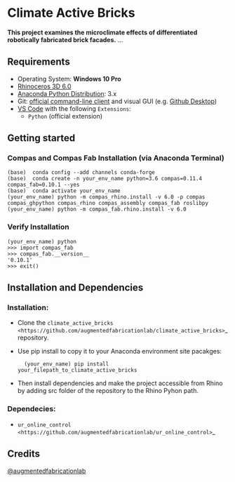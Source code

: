 
# Climate Active Bricks


**This project examines the microclimate effects of differentiated robotically fabricated brick facades.** ...


## Requirements

* Operating System: **Windows 10 Pro**
* [Rhinoceros 3D 6.0](https://www.rhino3d.com/)
* [Anaconda Python Distribution](https://www.anaconda.com/download/): 3.x
* Git: [official command-line client](https://git-scm.com/) and visual GUI (e.g. [Github Desktop](https://desktop.github.com/))
* [VS Code](https://code.visualstudio.com/) with the following `Extensions`:
  * `Python` (official extension)


## Getting started


### Compas and Compas Fab Installation (via Anaconda Terminal)
    
    (base)  conda config --add channels conda-forge
    (base)  conda create -n your_env_name python=3.6 compas=0.11.4 compas_fab=0.10.1 --yes
    (base)  conda activate your_env_name
    (your_env_name) python -m compas_rhino.install -v 6.0 -p compas compas_ghpython compas_rhino compas_assembly compas_fab roslibpy
    (your_env_name) python -m compas_fab.rhino.install -v 6.0
    
### Verify Installation

    (your_env_name) python
    >>> import compas_fab
    >>> compas_fab.__version__
    '0.10.1'
    >>> exit()


## Installation and Dependencies

### Installation:

* Clone the `climate_active_bricks <https://github.com/augmentedfabricationlab/climate_active_bricks>`_ repository.
* Use pip install to copy it to your Anaconda environment site pacakges:

        (your_env_name) pip install your_filepath_to_climate_active_bricks

* Then install dependencies and make the project accessible from Rhino by adding src folder of the repository to the Rhino Pyhon path.

### Dependecies:

* `ur_online_control <https://github.com/augmentedfabricationlab/ur_online_control>`_ 


Credits
-------------

[@augmentedfabricationlab](https://github.com/augmentedfabricationlab)
